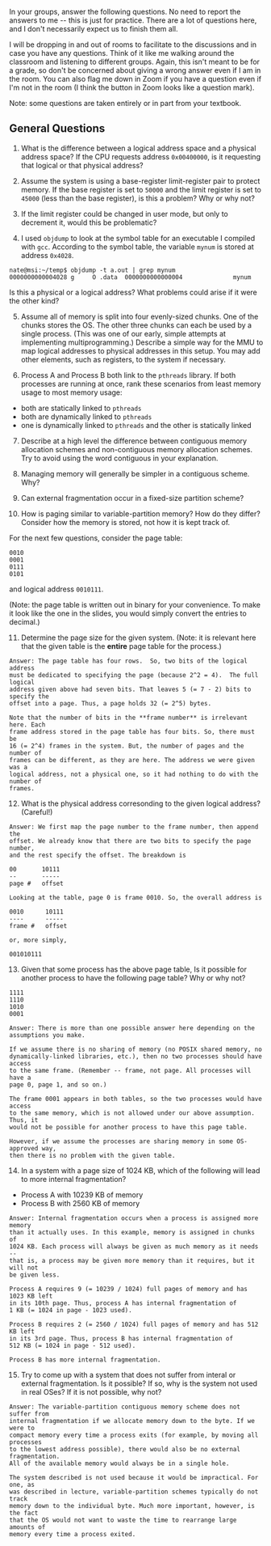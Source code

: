 In your groups, answer the following questions.
No need to report the answers to me --
this is just for practice.
There are a lot of questions here,
and I don't necessarily expect us to finish them all.

I will be dropping in and out of rooms to facilitate to the discussions and in
case you have any questions.
Think of it like me walking around the classroom and listening to different
groups.
Again, this isn't meant to be for a grade,
so don't be concerned about giving a wrong answer even if I am in the room.
You can also flag me down in Zoom if you have a question even if I'm not in the
room
(I think the button in Zoom looks like a question mark).

Note: some questions are taken entirely or in part from your textbook.

## General Questions

1. What is the difference between a logical address space and a physical
address space?
If the CPU requests address `0x00400000`,
is it requesting that logical or that physical address?

2. Assume the system is using a base-register limit-register pair to protect
memory.
If the base register is set to `50000` and the limit register is set to
`45000` (less than the base register),
is this a problem?
Why or why not?

3. If the limit register could be changed in user mode,
but only to decrement it,
would this be problematic?

4. I used `objdump` to look at the symbol table for an executable I compiled
with `gcc`.
According to the symbol table,
the variable `mynum` is stored at address `0x4028`.
```
nate@msi:~/temp$ objdump -t a.out | grep mynum
0000000000004028 g     O .data	0000000000000004              mynum
```
Is this a physical or a logical address?
What problems could arise if it were the other kind?

5. Assume all of memory is split into four evenly-sized chunks.
One of the chunks stores the OS.
The other three chunks can each be used by a single process.
(This was one of our early, simple attempts at implementing multiprogramming.)
Describe a simple way for the MMU to map logical addresses to physical
addresses in this setup.
You may add other elements,
such as registers,
to the system if necessary.

6. Process A and Process B both link to the `pthreads` library.
If both processes are running at once,
rank these scenarios from least memory usage to most memory usage:
* both are statically linked to `pthreads`
* both are dynamically linked to `pthreads`
* one is dynamically linked to `pthreads` and the other is statically linked

7. Describe at a high level the difference between contiguous memory allocation
schemes and non-contiguous memory allocation schemes.
Try to avoid using the word contiguous in your explanation.

8. Managing memory will generally be simpler in a contiguous scheme. Why?

9. Can external fragmentation occur in a fixed-size partition scheme?

10. How is paging similar to variable-partition memory? How do they differ?
Consider how the memory is stored, not how it is kept track of.

For the next few questions,
consider the page table:

```
0010
0001
0111
0101
```

and logical address `0010111`.

(Note: the page table is written out in binary for your convenience.
To make it look like the one in the slides,
you would simply convert the entries to decimal.)

11. Determine the page size for the given system.
(Note: it is relevant here that the given table is the **entire** page table
for the process.)

```
Answer: The page table has four rows.  So, two bits of the logical address
must be dedicated to specifying the page (because 2^2 = 4).  The full logical
address given above had seven bits. That leaves 5 (= 7 - 2) bits to specify the
offset into a page. Thus, a page holds 32 (= 2^5) bytes.

Note that the number of bits in the **frame number** is irrelevant here. Each
frame address stored in the page table has four bits. So, there must be
16 (= 2^4) frames in the system. But, the number of pages and the number of
frames can be different, as they are here. The address we were given was a
logical address, not a physical one, so it had nothing to do with the number of
frames.
```

12. What is the physical address corresonding to the given logical address?
(Careful!)

```
Answer: We first map the page number to the frame number, then append the
offset. We already know that there are two bits to specify the page number,
and the rest specify the offset. The breakdown is

00       10111
--       -----
page #   offset

Looking at the table, page 0 is frame 0010. So, the overall address is

0010      10111
----      -----
frame #   offset

or, more simply,

001010111
```

13. Given that some process has the above page table,
Is it possible for another process to have the following page table?
Why or why not?

```
1111
1110
1010
0001
```

```
Answer: There is more than one possible answer here depending on the
assumptions you make.

If we assume there is no sharing of memory (no POSIX shared memory, no
dynamically-linked libraries, etc.), then no two processes should have access
to the same frame. (Remember -- frame, not page. All processes will have a
page 0, page 1, and so on.)

The frame 0001 appears in both tables, so the two processes would have access
to the same memory, which is not allowed under our above assumption. Thus, it
would not be possible for another process to have this page table.

However, if we assume the processes are sharing memory in some OS-approved way,
then there is no problem with the given table.
```

14. In a system with a page size of 1024 KB,
which of the following will lead to more internal fragmentation?
* Process A with 10239 KB of memory
* Process B with 2560 KB of memory

```
Answer: Internal fragmentation occurs when a process is assigned more memory
than it actually uses. In this example, memory is assigned in chunks of
1024 KB. Each process will always be given as much memory as it needs --
that is, a process may be given more memory than it requires, but it will not
be given less.

Process A requires 9 (= 10239 / 1024) full pages of memory and has 1023 KB left
in its 10th page. Thus, process A has internal fragmentation of
1 KB (= 1024 in page - 1023 used).

Process B requires 2 (= 2560 / 1024) full pages of memory and has 512 KB left
in its 3rd page. Thus, process B has internal fragmentation of
512 KB (= 1024 in page - 512 used).

Process B has more internal fragmentation.
```

15. Try to come up with a system that does not suffer from interal or external
fragmentation.
Is it possible?
If so, why is the system not used in real OSes?
If it is not possible, why not?

```
Answer: The variable-partition contiguous memory scheme does not suffer from
internal fragmentation if we allocate memory down to the byte. If we were to
compact memory every time a process exits (for example, by moving all processes
to the lowest address possible), there would also be no external fragmentation.
All of the available memory would always be in a single hole.

The system described is not used because it would be impractical. For one, as
was described in lecture, variable-partition schemes typically do not track
memory down to the individual byte. Much more important, however, is the fact
that the OS would not want to waste the time to rearrange large amounts of
memory every time a process exited.
```
